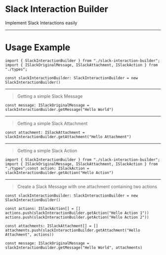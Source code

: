 # Slack Interaction Builder
Implement Slack Interactions easily

----
# Usage Example

    import { SlackInteractionBuilder } from "./slack-interaction-builder";  
    import { ISlackOriginalMessage, ISlackAttachment, ISlackAction } from "./types";

    const slackInteractionBuilder: SlackInteractionBuilder = new SlackInteractionBuilder()

----
>Getting a simple Slack Message  

    const message: ISlackOriginalMessage = slackInteractionBuilder.getMessage("Hello World")

----
>Getting a simple Slack Attachment  

    const attachment: ISlackAttachment = slackInteractionBuilder.getAttachment("Hello Attachment")

----
>Getting a simple Slack Action  

    import { SlackInteractionBuilder } from "./slack-interaction-builder";  import { ISlackOriginalMessage, ISlackAttachment, ISlackAction } from "./types";const action: ISlackAction = slackInteractionBuilder.getAction("Hello Action")  

----
>Create a Slack Message with one attachment containing two actions  

    const slackInteractionBuilder: SlackInteractionBuilder = new SlackInteractionBuilder()  

    const actions: ISlackAction[] = []
    actions.push(slackInteractionBuilder.getAction("Hello Action 1"))
    actions.push(slackInteractionBuilder.getAction("Hello Action 2"))  
    
    const attachments: ISlackAttachment[] = []  
    attachments.push(slackInteractionBuilder.getAttachment("Hello Attachment", actions))  
    
    const message: ISlackOriginalMessage = slackInteractionBuilder.getMessage("Hello World", attachments)